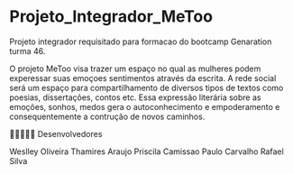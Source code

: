 # Projeto_Integrador_MeToo
Projeto integrador requisitado para formacao do bootcamp Genaration turma 46.

O projeto MeToo visa trazer um espaço no qual as mulheres podem experessar suas emoçoes sentimentos através da escrita. 
A rede social será um espaço para compartilhamento de diversos tipos de textos como poesias, dissertações, contos etc.
Essa expressão literária sobre as emoções, sonhos, medos gera o autoconhecimento e empoderamento e consequentemente a contrução de novos caminhos. 

🧑🏾‍🤝‍🧑🏿 Desenvolvedores 

Weslley Oliveira 
Thamires Araujo 
Priscila Camissao 
Paulo Carvalho
Rafael Silva
